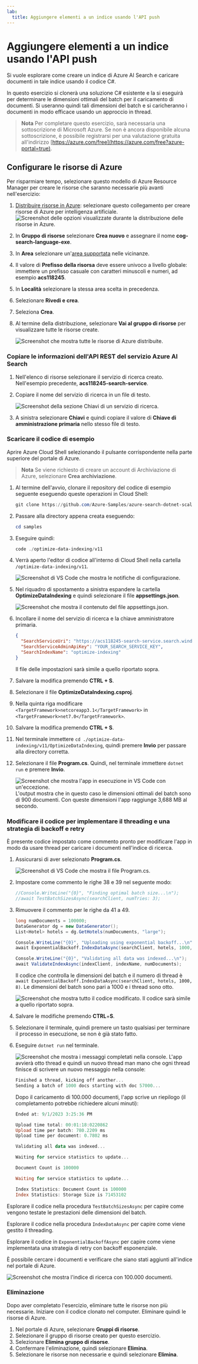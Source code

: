 ```yaml
---
lab:
  title: Aggiungere elementi a un indice usando l'API push
---
```


# Aggiungere elementi a un indice usando l'API push

Si vuole esplorare come creare un indice di Azure AI Search e caricare documenti in tale indice usando il codice C#.

In questo esercizio si clonerà una soluzione C# esistente e la si eseguirà per determinare le dimensioni ottimali del batch per il caricamento di documenti. Si useranno quindi tali dimensioni del batch e si caricheranno i documenti in modo efficace usando un approccio in thread.

> **Nota** Per completare questo esercizio, sarà necessaria una sottoscrizione di Microsoft Azure. Se non è ancora disponibile alcuna sottoscrizione, è possibile registrarsi per una valutazione gratuita all'indirizzo [https://azure.com/free](https://azure.com/free?azure-portal=true).

## Configurare le risorse di Azure

Per risparmiare tempo, selezionare questo modello di Azure Resource Manager per creare le risorse che saranno necessarie più avanti nell'esercizio:

1. [Distribuire risorse in Azure](https://portal.azure.com/#create/Microsoft.Template/uri/https%3A%2F%2Fraw.githubusercontent.com%2FMicrosoftLearning%2Fmslearn-knowledge-mining%2Fmain%2FLabfiles%2F07-exercise-add-to-index-use-push-api%20lab-files%2Fazuredeploy.json): selezionare questo collegamento per creare risorse di Azure per intelligenza artificiale.
    ![Screenshot delle opzioni visualizzate durante la distribuzione delle risorse in Azure.](../media/07-media/deploy-azure-resources.png)
1. In **Gruppo di risorse** selezionare **Crea nuovo** e assegnare il nome **cog-search-language-exe**.
1. In **Area** selezionare un'[area supportata](/azure/ai-services/language-service/custom-text-classification/service-limits#regional-availability) nelle vicinanze.
1. Il valore di **Prefisso della risorsa** deve essere univoco a livello globale: immettere un prefisso casuale con caratteri minuscoli e numeri, ad esempio **acs118245**.
1. In **Località** selezionare la stessa area scelta in precedenza.
1. Selezionare **Rivedi e crea**.
1. Seleziona **Crea**.
1. Al termine della distribuzione, selezionare **Vai al gruppo di risorse** per visualizzare tutte le risorse create.

    ![Screenshot che mostra tutte le risorse di Azure distribuite.](../media/07-media/azure-resources-created.png)

### Copiare le informazioni dell'API REST del servizio Azure AI Search

1. Nell'elenco di risorse selezionare il servizio di ricerca creato. Nell'esempio precedente, **acs118245-search-service**.
1. Copiare il nome del servizio di ricerca in un file di testo.

    ![Screenshot della sezione Chiavi di un servizio di ricerca.](../media/07-media/search-api-keys-exercise-version.png)
1. A sinistra selezionare **Chiavi** e quindi copiare il valore di **Chiave di amministrazione primaria** nello stesso file di testo.

### Scaricare il codice di esempio

Aprire Azure Cloud Shell selezionando il pulsante corrispondente nella parte superiore del portale di Azure.
> **Nota** Se viene richiesto di creare un account di Archiviazione di Azure, selezionare **Crea archiviazione**.

1. Al termine dell'avvio, clonare il repository del codice di esempio seguente eseguendo queste operazioni in Cloud Shell:

    ```powershell
    git clone https://github.com/Azure-Samples/azure-search-dotnet-scale.git samples
    ```

1. Passare alla directory appena creata eseguendo:

    ```powershell
    cd samples
    ```

1. Eseguire quindi:

    ```powershell
    code ./optimize-data-indexing/v11
    ```

1. Verrà aperto l'editor di codice all'interno di Cloud Shell nella cartella `/optimize-data-indexing/v11`.

    ![Screenshot di VS Code che mostra le notifiche di configurazione.](../media/07-media/setup-visual-studio-code-solution.png)
1. Nel riquadro di spostamento a sinistra espandere la cartella **OptimizeDataIndexing** e quindi selezionare il file **appsettings.json**.

    ![Screenshot che mostra il contenuto del file appsettings.json.](../media/07-media/update-app-settings.png)
1. Incollare il nome del servizio di ricerca e la chiave amministratore primaria.

    ```json
    {
      "SearchServiceUri": "https://acs118245-search-service.search.windows.net",
      "SearchServiceAdminApiKey": "YOUR_SEARCH_SERVICE_KEY",
      "SearchIndexName": "optimize-indexing"
    }
    ```

    Il file delle impostazioni sarà simile a quello riportato sopra.
1. Salvare la modifica premendo **CTRL + S**.
1. Selezionare il file **OptimizeDataIndexing.csproj**. <!-- Added this and the next two steps in case we can't update the file in the repo that holds these (seems to be separate from the other labs)-->
1. Nella quinta riga modificare `<TargetFramework>netcoreapp3.1</TargetFramework>` in `<TargetFramework>net7.0</TargetFramework>`. <!--- can be removed if no longer needed based on the above-->
1. Salvare la modifica premendo **CTRL + S**.<!--- can be removed if no longer needed based on the above-->
1. Nel terminale immettere `cd ./optimize-data-indexing/v11/OptimizeDataIndexing`, quindi premere **Invio** per passare alla directory corretta.
1. Selezionare il file **Program.cs**. Quindi, nel terminale immettere `dotnet run` e premere **Invio**.

    ![Screenshot che mostra l'app in esecuzione in VS Code con un'eccezione.](../media/07-media/debug-application.png)
L'output mostra che in questo caso le dimensioni ottimali del batch sono di 900 documenti. Con queste dimensioni l'app raggiunge 3,688 MB al secondo.

### Modificare il codice per implementare il threading e una strategia di backoff e retry

È presente codice impostato come commento pronto per modificare l'app in modo da usare thread per caricare i documenti nell'indice di ricerca.

1. Assicurarsi di aver selezionato **Program.cs**.

    ![Screenshot di VS Code che mostra il file Program.cs.](../media/07-media/edit-program-code.png)
1. Impostare come commento le righe 38 e 39 nel seguente modo:

    ```csharp
    //Console.WriteLine("{0}", "Finding optimal batch size...\n");
    //await TestBatchSizesAsync(searchClient, numTries: 3);
    ```

1. Rimuovere il commento per le righe da 41 a 49.

    ```csharp
    long numDocuments = 100000;
    DataGenerator dg = new DataGenerator();
    List<Hotel> hotels = dg.GetHotels(numDocuments, "large");

    Console.WriteLine("{0}", "Uploading using exponential backoff...\n");
    await ExponentialBackoff.IndexDataAsync(searchClient, hotels, 1000, 8);

    Console.WriteLine("{0}", "Validating all data was indexed...\n");
    await ValidateIndexAsync(indexClient, indexName, numDocuments);
    ```

    Il codice che controlla le dimensioni del batch e il numero di thread è `await ExponentialBackoff.IndexDataAsync(searchClient, hotels, 1000, 8)`. Le dimensioni del batch sono pari a 1000 e i thread sono otto.

    ![Screenshot che mostra tutto il codice modificato.](../media/07-media/thread-code-ready.png)
    Il codice sarà simile a quello riportato sopra.

1. Salvare le modifiche premendo **CTRL**+**S**.
1. Selezionare il terminale, quindi premere un tasto qualsiasi per terminare il processo in esecuzione, se non è già stato fatto.
1. Eseguire `dotnet run` nel terminale.

    ![Screenshot che mostra i messaggi completati nella console.](../media/07-media/upload-hundred-thousand-documents.png)
    L'app avvierà otto thread e quindi un nuovo thread man mano che ogni thread finisce di scrivere un nuovo messaggio nella console:

    ```powershell
    Finished a thread, kicking off another...
    Sending a batch of 1000 docs starting with doc 57000...
    ```

    Dopo il caricamento di 100.000 documenti, l'app scrive un riepilogo (il completamento potrebbe richiedere alcuni minuti):

    ```powershell
    Ended at: 9/1/2023 3:25:36 PM
    
    Upload time total: 00:01:18:0220862
    Upload time per batch: 780.2209 ms
    Upload time per document: 0.7802 ms
    
    Validating all data was indexed...
    
    Waiting for service statistics to update...
    
    Document Count is 100000
    
    Waiting for service statistics to update...
    
    Index Statistics: Document Count is 100000
    Index Statistics: Storage Size is 71453102
    
    ``````

Esplorare il codice nella procedura `TestBatchSizesAsync` per capire come vengono testate le prestazioni delle dimensioni del batch.

Esplorare il codice nella procedura `IndexDataAsync` per capire come viene gestito il threading.

Esplorare il codice in `ExponentialBackoffAsync` per capire come viene implementata una strategia di retry con backoff esponenziale.

È possibile cercare i documenti e verificare che siano stati aggiunti all'indice nel portale di Azure.

![Screenshot che mostra l'indice di ricerca con 100.000 documenti.](../media/07-media/check-search-service-index.png)

### Eliminazione

Dopo aver completato l'esercizio, eliminare tutte le risorse non più necessarie. Iniziare con il codice clonato nel computer. Eliminare quindi le risorse di Azure.

1. Nel portale di Azure, selezionare **Gruppi di risorse**.
1. Selezionare il gruppo di risorse creato per questo esercizio.
1. Selezionare **Elimina gruppo di risorse**. 
1. Confermare l'eliminazione, quindi selezionare **Elimina**.
1. Selezionare le risorse non necessarie e quindi selezionare **Elimina**.
